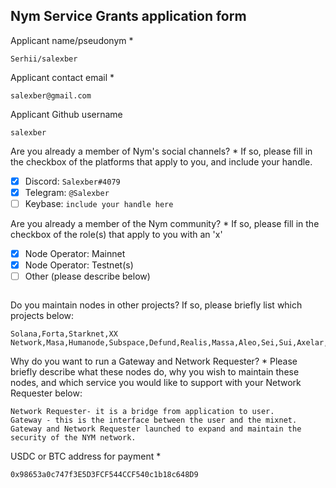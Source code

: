 Nym Service Grants application form 
------------------------------------

Applicant name/pseudonym *
```
Serhii/salexber
```

Applicant contact email *
```
salexber@gmail.com
```

Applicant Github username
```
salexber
```

Are you already a member of Nym's social channels? * 
If so, please fill in the checkbox of the platforms that apply to you, and include your handle. 
- [x] Discord: `Salexber#4079`
- [x] Telegram: `@Salexber`
- [ ] Keybase: `include your handle here`

Are you already a member of the Nym community? * 
If so, please fill in the checkbox of the role(s) that apply to you with an 'x' 
- [x] Node Operator: Mainnet 
- [x] Node Operator: Testnet(s)
- [ ] Other (please describe below)
```
```

Do you maintain nodes in other projects? 
If so, please briefly list which projects below: 
```
Solana,Forta,Starknet,XX Network,Masa,Humanode,Subspace,Defund,Realis,Massa,Aleo,Sei,Sui,Axelar,Subquery
```

Why do you want to run a Gateway and Network Requester? * 
Please briefly describe what these nodes do, why you wish to maintain these nodes, and which service you would like to support with your Network Requester below: 
```
Network Requester- it is a bridge from application to user.
Gateway - this is the interface between the user and the mixnet.
Gateway and Network Requester launched to expand and maintain the security of the NYM network.
```

USDC or BTC address for payment * 
```
0x98653a0c747f3E5D3FCF544CCF540c1b18c648D9
```
